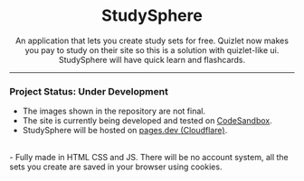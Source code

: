 <h1 align="center">StudySphere</h1>

<p align="center">An application that lets you create study sets for free. Quizlet now makes you pay to study on their site so this is a solution with quizlet-like ui. StudySphere will have quick learn and flashcards.</p>

<hr>

### Project Status: <span>Under Development</span>

- The images shown in the repository are not final.  
- The site is currently being developed and tested on [CodeSandbox](https://codesandbox.io/).  
- StudySphere will be hosted on [pages.dev (Cloudflare)](https://pages.dev/).
<br>
- Fully made in HTML CSS and JS. There will be no account system, all the sets you create are saved in your browser using cookies.
